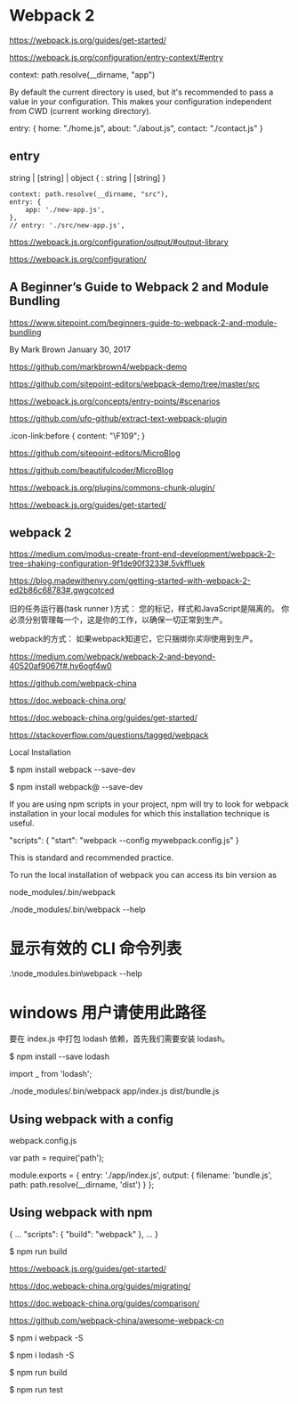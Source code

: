# Webpack 2


https://webpack.js.org/guides/get-started/




https://webpack.js.org/configuration/entry-context/#entry

context: path.resolve(__dirname, "app")



By default the current directory is used, but it's recommended to pass a value in your configuration. This makes your configuration independent from CWD (current working directory).


entry: {
  home: "./home.js",
  about: "./about.js",
  contact: "./contact.js"
}



## entry

string | [string] | object { <key>: string | [string] }

    context: path.resolve(__dirname, "src"),
    entry: {
        app: './new-app.js',
    },
    // entry: './src/new-app.js',



https://webpack.js.org/configuration/output/#output-library




https://webpack.js.org/configuration/







## A Beginner’s Guide to Webpack 2 and Module Bundling


https://www.sitepoint.com/beginners-guide-to-webpack-2-and-module-bundling  


By Mark Brown  January 30, 2017




https://github.com/markbrown4/webpack-demo


https://github.com/sitepoint-editors/webpack-demo/tree/master/src






https://webpack.js.org/concepts/entry-points/#scenarios

https://github.com/ufo-github/extract-text-webpack-plugin

.icon-link:before {
    content: "\F109";
}







https://github.com/sitepoint-editors/MicroBlog

https://github.com/beautifulcoder/MicroBlog







https://webpack.js.org/plugins/commons-chunk-plugin/




https://webpack.js.org/guides/get-started/




## webpack 2


https://medium.com/modus-create-front-end-development/webpack-2-tree-shaking-configuration-9f1de90f3233#.5vkffluek

https://blog.madewithenvy.com/getting-started-with-webpack-2-ed2b86c68783#.gwgcotced




旧的任务运行器(task runner )方式：
您的标记，样式和JavaScript是隔离的。
你必须分别管理每一个，这是你的工作，以确保一切正常到生产。

webpack的方式：
如果webpack知道它，它只捆绑你*实际*使用到生产。


https://medium.com/webpack/webpack-2-and-beyond-40520af9067f#.hv6ogf4w0




https://github.com/webpack-china

https://doc.webpack-china.org/

https://doc.webpack-china.org/guides/get-started/


https://stackoverflow.com/questions/tagged/webpack



Local Installation

$ npm install webpack --save-dev

$ npm install webpack@<version> --save-dev


If you are using npm scripts in your project, npm will try to look for webpack installation in your local modules for which this installation technique is useful.

"scripts": {
    "start": "webpack --config mywebpack.config.js"
}

This is standard and recommended practice.


To run the local installation of webpack you can access its bin version as 

node_modules/.bin/webpack


./node_modules/.bin/webpack --help 
# 显示有效的 CLI 命令列表

.\node_modules\.bin\webpack --help 
# windows 用户请使用此路径


要在 index.js 中打包 lodash 依赖，首先我们需要安装 lodash。

$ npm install --save lodash


import _ from 'lodash';


<script src="dist/bundle.js"></script>



./node_modules/.bin/webpack app/index.js dist/bundle.js

## Using webpack with a config

webpack.config.js

var path = require('path');

module.exports = {
  entry: './app/index.js',
  output: {
    filename: 'bundle.js',
    path: path.resolve(__dirname, 'dist')
  }
};


## Using webpack with npm

{
  ...
  "scripts": {
    "build": "webpack"
  },
  ...
}


$ npm run build



https://webpack.js.org/guides/get-started/




https://doc.webpack-china.org/guides/migrating/

https://doc.webpack-china.org/guides/comparison/




https://github.com/webpack-china/awesome-webpack-cn




$ npm i webpack -S

$ npm i lodash -S

$ npm run build


$ npm run test





